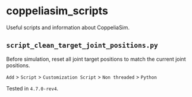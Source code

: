 # coppeliasim_scripts
Useful scripts and information about CoppeliaSim.

## `script_clean_target_joint_positions.py`

Before simulation, reset all joint target positions to match the current joint positions.

`Add` > `Script` > `Customization Script` > `Non threaded` > `Python`

Tested in `4.7.0-rev4`.
